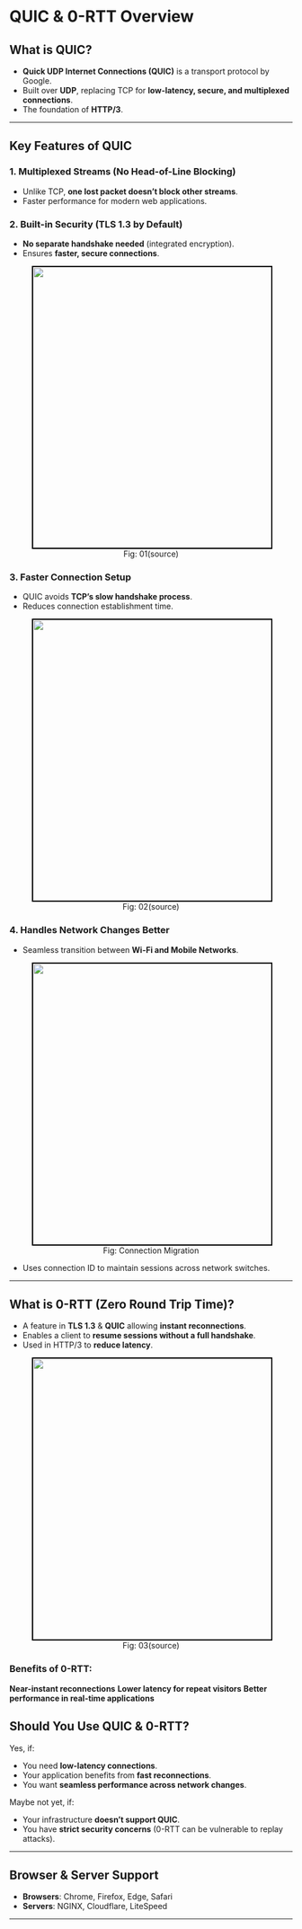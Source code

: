# QUIC & 0-RTT Overview 

## What is QUIC?
- **Quick UDP Internet Connections (QUIC)** is a transport protocol by Google.
- Built over **UDP**, replacing TCP for **low-latency, secure, and multiplexed connections**.
- The foundation of **HTTP/3**.

---

## Key Features of QUIC
### 1. **Multiplexed Streams (No Head-of-Line Blocking)**
- Unlike TCP, **one lost packet doesn’t block other streams**.
- Faster performance for modern web applications.

 


### 2. **Built-in Security (TLS 1.3 by Default)**
- **No separate handshake needed** (integrated encryption).
- Ensures **faster, secure connections**.

<figure>
	<div align="center">
	<img src="/data/HTTP_3/assets/QUIC.jpg" height="500" width="500" style="border: 2px solid black;"></div>
	<figcaption style="text-align: center">Fig: 01(source)</figcaption>  
</figure>


### 3. **Faster Connection Setup**
- QUIC avoids **TCP’s slow handshake process**.
- Reduces connection establishment time.

<figure>
	<div align="center">
	<img src="/data/HTTP_3/assets/image2.webp" height="500" width="500" style="border: 2px solid black;"></div>
	<figcaption style="text-align: center">Fig: 02(source)</figcaption>  
</figure>

### 4. **Handles Network Changes Better**
- Seamless transition between **Wi-Fi and Mobile Networks**.

<figure>
	<div align="center">
	<img src="/data/HTTP_3/assets/networkMigration.png" height="500" width="500" style="border: 2px solid black;"></div>
	<figcaption style="text-align: center">Fig: Connection Migration</figcaption>  
</figure>

- Uses connection ID to maintain sessions across network switches.
 
---

## What is 0-RTT (Zero Round Trip Time)?
- A feature in **TLS 1.3** & **QUIC** allowing **instant reconnections**.
- Enables a client to **resume sessions without a full handshake**.
- Used in HTTP/3 to **reduce latency**.

<figure>
	<div align="center">
	<img src="/data/HTTP_3/assets/0rtt.png" height="500" width="500" style="border: 2px solid black;"></div>
	<figcaption style="text-align: center">Fig: 03(source)</figcaption>  
</figure>

### Benefits of 0-RTT:
 **Near-instant reconnections**
 **Lower latency for repeat visitors**
 **Better performance in real-time applications**
 

##  Should You Use QUIC & 0-RTT?
 Yes, if:
- You need **low-latency connections**.
- Your application benefits from **fast reconnections**.
- You want **seamless performance across network changes**.

 Maybe not yet, if:
- Your infrastructure **doesn’t support QUIC**.
- You have **strict security concerns** (0-RTT can be vulnerable to replay attacks).

---

##  Browser & Server Support
- **Browsers**: Chrome, Firefox, Edge, Safari 
- **Servers**: NGINX, Cloudflare, LiteSpeed 

---